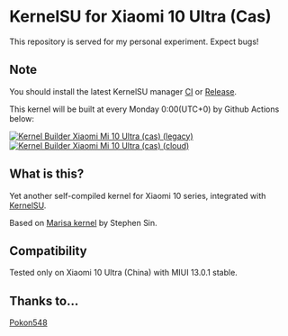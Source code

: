# KernelSU for Xiaomi 10 Ultra (Cas)
This repository is served for my personal experiment. Expect bugs!

## Note
You should install the latest KernelSU manager [CI](https://github.com/tiann/KernelSU/actions/workflows/build-manager.yml) or [Release](https://github.com/tiann/KernelSU/releases).

This kernel will be built at every Monday 0:00(UTC+0) by Github Actions below:

[![Kernel Builder Xiaomi Mi 10 Ultra (cas) (legacy)](https://github.com/CoolestEnoch/kernelsu-xiaomi-cas-online/actions/workflows/legacy.yml/badge.svg)](https://github.com/CoolestEnoch/kernelsu-xiaomi-cas-online/actions/workflows/legacy.yml)
[![Kernel Builder Xiaomi Mi 10 Ultra (cas) (cloud)](https://github.com/CoolestEnoch/kernelsu-xiaomi-cas-online/actions/workflows/cloud.yml/badge.svg)](https://github.com/CoolestEnoch/kernelsu-xiaomi-cas-online/actions/workflows/cloud.yml)

## What is this?
Yet another self-compiled kernel for Xiaomi 10 series, integrated with [KernelSU](https://kernelsu.org).

Based on [Marisa kernel](https://github.com/Laulan56/android_kernel_xiaomi_sm8250-1) by Stephen Sin.

## Compatibility
Tested only on Xiaomi 10 Ultra (China) with MIUI 13.0.1 stable.

## Thanks to...
[Pokon548](https://github.com/pokon548/kernelsu-xiaomi-juice)
